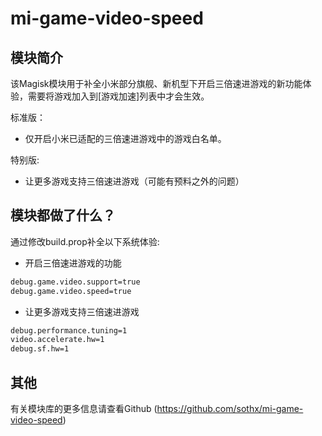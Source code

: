 # mi-game-video-speed

## 模块简介
该Magisk模块用于补全小米部分旗舰、新机型下开启三倍速进游戏的新功能体验，需要将游戏加入到[游戏加速]列表中才会生效。

标准版：
- 仅开启小米已适配的三倍速进游戏中的游戏白名单。

特别版:
- 让更多游戏支持三倍速进游戏（可能有预料之外的问题）

## 模块都做了什么？

通过修改build.prop补全以下系统体验:

- 开启三倍速进游戏的功能
```bash
debug.game.video.support=true
debug.game.video.speed=true
```
- 让更多游戏支持三倍速进游戏
```bash
debug.performance.tuning=1
video.accelerate.hw=1
debug.sf.hw=1
```


## 其他

有关模块库的更多信息请查看Github (https://github.com/sothx/mi-game-video-speed)
